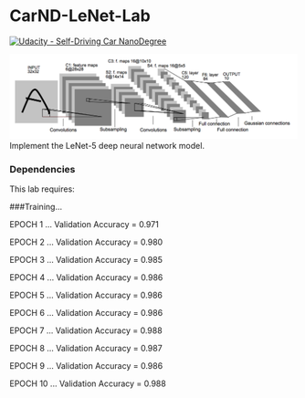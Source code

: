 # CarND-LeNet-Lab
[![Udacity - Self-Driving Car NanoDegree](https://s3.amazonaws.com/udacity-sdc/github/shield-carnd.svg)](http://www.udacity.com/drive)

![LeNet-5 Architecture](lenet.png)
Implement the LeNet-5 deep neural network model.

### Dependencies
This lab requires:


###Training...

EPOCH 1 ...
Validation Accuracy = 0.971

EPOCH 2 ...
Validation Accuracy = 0.980

EPOCH 3 ...
Validation Accuracy = 0.985

EPOCH 4 ...
Validation Accuracy = 0.986

EPOCH 5 ...
Validation Accuracy = 0.986

EPOCH 6 ...
Validation Accuracy = 0.986

EPOCH 7 ...
Validation Accuracy = 0.988

EPOCH 8 ...
Validation Accuracy = 0.987

EPOCH 9 ...
Validation Accuracy = 0.986

EPOCH 10 ...
Validation Accuracy = 0.988


